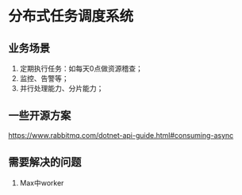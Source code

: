# 分布式任务调度系统


## 业务场景

1.  定期执行任务：如每天0点做资源稽查；
2.  监控、告警等；
3.  并行处理能力、分片能力；


## 一些开源方案


https://www.rabbitmq.com/dotnet-api-guide.html#consuming-async

## 需要解决的问题

1. Max中worker